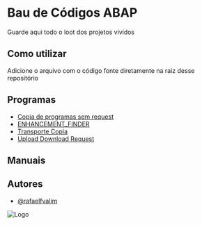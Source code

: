 # Bau de Códigos ABAP

Guarde aqui todo o loot dos projetos vividos



## Como utilizar
Adicione o arquivo com o código fonte diretamente na raiz desse repositório
## Programas
- [Copia de programas sem request](https://raw.githubusercontent.com/rafaelfvalim/bau.github.io/refs/heads/main/programas/Copia%20Programa%20Sem%20Request)
- [ENHANCEMENT_FINDER](https://raw.githubusercontent.com/rafaelfvalim/bau.github.io/refs/heads/main/programas/ENHANCEMENT_FINDER.txt)
- [Transporte Copia](https://raw.githubusercontent.com/rafaelfvalim/bau.github.io/refs/heads/main/programas/Transporte%20de%20Copia)
- [Upload Download Request](https://raw.githubusercontent.com/rafaelfvalim/bau.github.io/refs/heads/main/programas/Upload%20Donwload%20Request)
## Manuais

## Autores

- [@rafaelfvalim](https://github.com/rafaelfvalim)


![Logo](https://cdn.blizzardwatch.com/wp-content/uploads/2019/10/BlizzCon-Chest-Header.jpg)

